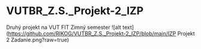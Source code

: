 # VUTBR_Z.S._Projekt-2_IZP
Druhý projekt na VUT FIT Zimný semester
![alt text](https://github.com/RIKOG/VUTBR_Z.S._Projekt-2_IZP/blob/main/IZP Projekt 2 Zadanie.png?raw=true)
